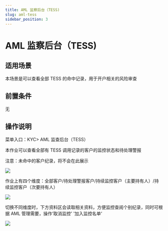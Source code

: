 ```yaml
---
title: AML 监察后台（TESS)
slug: aml-tess
sidebar_position: 3
---
```



# AML 监察后台（TESS)

## 适用场景

本场景是可以查看全部 TESS 的命中记录，用于开户相关的风险审查

## 前置条件

无

## 操作说明

菜单入口：KYC&gt; AML 监查后台（TESS）

本作业可以查看全部有 TESS 调用记录的客户的监控状态和待处理警报

注意：未命中的客户纪录，将不会在此展示

<img src="/assets/P86Gb51eVoQeEfxqzfQcJcvDnKr.png" src-width="3224" src-height="1618" align="center"/>

 作业上有四个维度：全部客户/待处理警报客户/持续监控客户（主要持有人）/持续监控客户（次要持有人）

<img src="/assets/NwZHbeCvvokJfAx9ILwcLy7NnQf.png" src-width="3226" src-height="354" align="center"/>

切换不同维度时，下方资料区会读取相关资料，方便监控查阅个别纪录，同时可根据 AML 管理需要，操作‘取消监控' '加入监控名单‘

<img src="/assets/UufEbDUO3oIU5dxWwXMcTKgVnbc.png" src-width="3208" src-height="1606" align="center"/>


